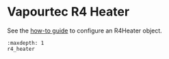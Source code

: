# Vapourtec R4 Heater
See the [how-to guide](../../devices/technical/r4_heater.md) to configure an R4Heater object.

```{toctree}
:maxdepth: 1
r4_heater
```
